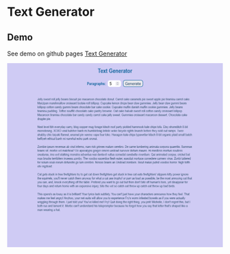 # Text Generator

## Demo

See demo on github pages
[Text Generator](https://kamalheydari.github.io/text-generator/)

![demo screenshot](demo.png)
